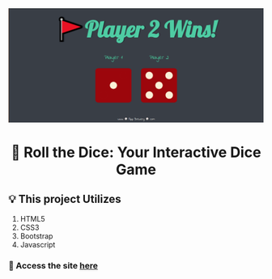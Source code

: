 <img src="./images/Homepage.PNG" alt="Homepage">
<h1 align="center">🎲 Roll the Dice: Your Interactive Dice Game</h1>

## 💡 This project Utilizes

1. HTML5
2. CSS3
3. Bootstrap
4. Javascript

### 📍 Access the site [here](https://vanwani2000.github.io/Drum-Kit-Project-Angela-Yu/)
